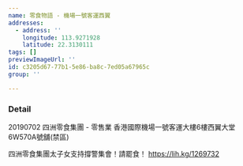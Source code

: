 ```yaml
---
name: 零食物語 - 機場一號客運西翼
addresses:
  - address: ''
    longitude: 113.9271928
    latitude: 22.3130111
tags: []
previewImageUrl: ''
id: c3205d67-77b1-5e86-ba8c-7ed05a67965c
group: ''

---
```

### Detail
20190702
四洲零食集團 - 零售業
香港國際機場一號客運大樓6樓西翼大堂6W570A號舖(禁區)

四洲零食集團太子女支持撐警集會！請罷食！
https://lih.kg/1269732

